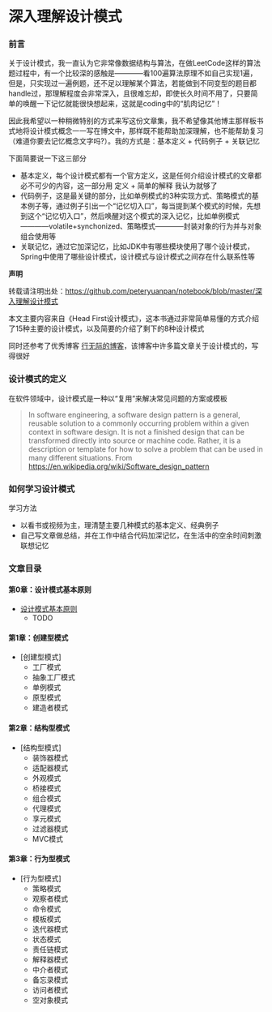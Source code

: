# 深入理解设计模式

### 前言

关于设计模式，我一直认为它非常像数据结构与算法，在做LeetCode这样的算法题过程中，有一个比较深的感触是————看100遍算法原理不如自己实现1遍，但是，只实现过一遍例题，还不足以理解某个算法，若能做到不同变型的题目都handle过，那理解程度会非常深入，且很难忘却，即使长久时间不用了，只要简单的唤醒一下记忆就能很快想起来，这就是coding中的“肌肉记忆”！

因此我希望以一种稍微特别的方式来写这份文章集，我不希望像其他博主那样板书式地将设计模式概念一一写在博文中，那样既不能帮助加深理解，也不能帮助复习（难道你要去记忆概念文字吗?）。我的方式是：基本定义 + 代码例子 + 关联记忆

下面简要说一下这三部分
- 基本定义，每个设计模式都有一个官方定义，这是任何介绍设计模式的文章都必不可少的内容，这一部分用 定义 + 简单的解释 我认为就够了
- 代码例子，这是最关键的部分，比如单例模式的3种实现方式、策略模式的基本例子等，通过例子引出一个“记忆切入口”，每当提到某个模式的时候，先想到这个“记忆切入口”，然后唤醒对这个模式的深入记忆，比如单例模式————volatile+synchonized、策略模式————封装对象的行为并与对象组合使用等
- 关联记忆，通过它加深记忆，比如JDK中有哪些模块使用了哪个设计模式，Spring中使用了哪些设计模式，设计模式与设计模式之间存在什么联系性等

**声明**

转载请注明出处：https://github.com/peteryuanpan/notebook/blob/master/深入理解设计模式

本文主要内容来自《Head First设计模式》，这本书通过非常简单易懂的方式介绍了15种主要的设计模式，以及简要的介绍了剩下的8种设计模式

同时还参考了优秀博客 [行无际的博客](https://www.cnblogs.com/itwild/)，该博客中许多篇文章关于设计模式的，写得很好

### 设计模式的定义

在软件领域中，设计模式是一种以“复用”来解决常见问题的方案或模板

> In software engineering, a software design pattern is a general, reusable solution to a commonly occurring problem within a given context in software design. It is not a finished design that can be transformed directly into source or machine code. Rather, it is a description or template for how to solve a problem that can be used in many different situations. From https://en.wikipedia.org/wiki/Software_design_pattern

### 如何学习设计模式

学习方法
- 以看书或视频为主，理清楚主要几种模式的基本定义、经典例子
- 自己写文章做总结，并在工作中结合代码加深记忆，在生活中的空余时间刺激联想记忆

### 文章目录

#### 第0章：设计模式基本原则
- [设计模式基本原则](设计模式基本原则.md)
  - TODO

#### 第1章：创建型模式
- [创建型模式]
  - 工厂模式
  - 抽象工厂模式
  - 单例模式
  - 原型模式
  - 建造者模式

#### 第2章：结构型模式
- [结构型模式]
  - 装饰器模式
  - 适配器模式
  - 外观模式
  - 桥接模式
  - 组合模式
  - 代理模式
  - 享元模式
  - 过滤器模式
  - MVC模式

#### 第3章：行为型模式
- [行为型模式]
  - 策略模式
  - 观察者模式
  - 命令模式
  - 模板模式
  - 迭代器模式
  - 状态模式
  - 责任链模式
  - 解释器模式
  - 中介者模式
  - 备忘录模式
  - 访问者模式
  - 空对象模式
